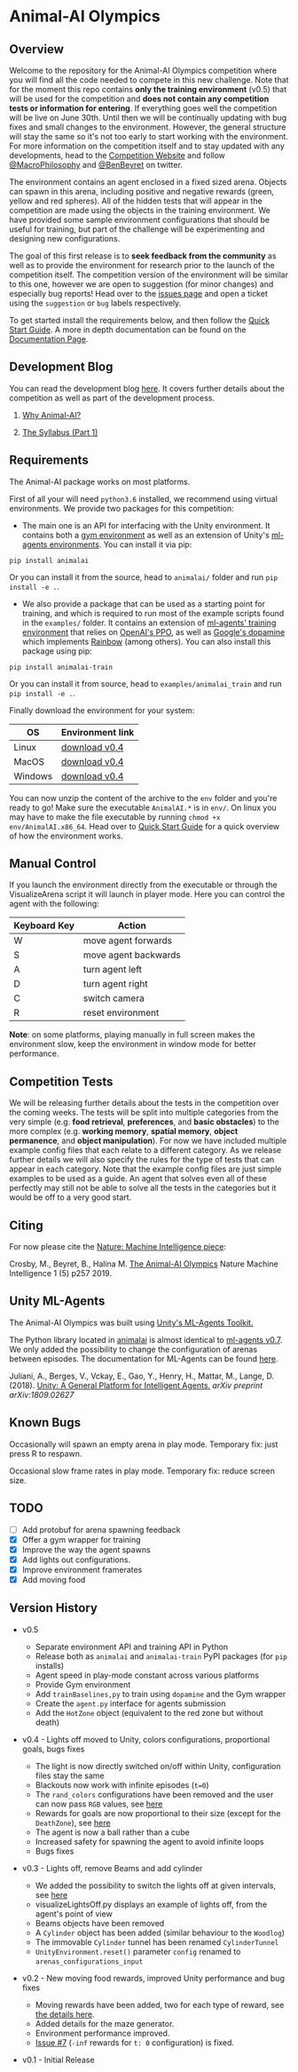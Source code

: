 # Animal-AI Olympics

## Overview

Welcome to the repository for the Animal-AI Olympics competition where you will find all the code needed to compete in 
this new challenge. Note that for the moment this repo contains **only the training environment** (v0.5) that will be 
used for the competition and **does not contain any competition tests or information for entering**. If everything goes 
well the competition will be live on June 30th. Until then we will be continually updating with bug fixes and small 
changes to the environment. However, the general structure will stay the same so it's not too early to start working with 
the environment. For more information on the competition itself and to stay updated with any developments, head to the 
[Competition Website](http://www.animalaiolympics.com/) and follow [@MacroPhilosophy](https://twitter.com/MacroPhilosophy) 
and [@BenBeyret](https://twitter.com/BenBeyret) on twitter.

The environment contains an agent enclosed in a fixed sized arena. Objects can spawn in this arena, including positive 
and negative rewards (green, yellow and red spheres). All of the hidden tests that will appear in the competition are 
made using the objects in the training environment. We have provided some sample environment configurations that should 
be useful for training, but part of the challenge will be experimenting and designing new configurations.

The goal of this first release is to **seek feedback from the community** as well as to provide the environment for 
research prior to the launch of the competition itself. The competition version of the environment will be similar to 
this one, however we are open to suggestion (for minor changes) and especially bug reports! Head over to the 
[issues page](https://github.com/beyretb/AnimalAI-Olympics/issues) and open a ticket using the `suggestion` or `bug` 
labels respectively.

To get started install the requirements below, and then follow the [Quick Start Guide](documentation/quickstart.md). 
A more in depth documentation <!--, including a primer on animal cognition,--> can be found on the 
[Documentation Page](documentation/README.md).

## Development Blog

You can read the development blog [here](https://mdcrosby.com/blog). It covers further details about the competition as 
well as part of the development process.

1. [Why Animal-AI?](https://mdcrosby.com/blog/animalai1.html)

2. [The Syllabus (Part 1)](https://mdcrosby.com/blog/animalai2.html)

## Requirements

The Animal-AI package works on most platforms. 
<!--, for cloud engines check out [this cloud documentation](documentation/cloud.md).-->

First of all your will need `python3.6` installed, we recommend using virtual environments. We provide two packages for 
this competition:

- The main one is an API for interfacing with the Unity environment. It contains both a 
[gym environment](https://github.com/openai/gym) as well as an extension of Unity's 
[ml-agents environments](https://github.com/Unity-Technologies/ml-agents/tree/master/ml-agents-envs). You can install it
 via pip:
```
pip install animalai
```
Or you can install it from the source, head to `animalai/` folder and run `pip install -e .`.

- We also provide a package that can be used as a starting point for training, and which is required to run most of the 
example scripts found in the `examples/` folder. It contains an extension of 
[ml-agents' training environment](https://github.com/Unity-Technologies/ml-agents/tree/master/ml-agents) that relies on 
[OpenAI's PPO](https://openai.com/blog/openai-baselines-ppo/), as well as 
[Google's dopamine](https://github.com/google/dopamine) which implements 
[Rainbow](https://www.aaai.org/ocs/index.php/AAAI/AAAI18/paper/download/17204/16680) (among others). You can also install 
this package using pip:
```
pip install animalai-train
```
Or you can install it from source, head to `examples/animalai_train` and run `pip install -e .`.

Finally download the environment for your system:

| OS | Environment link |
| --- | --- |
| Linux |  [download v0.4](https://www.doc.ic.ac.uk/~bb1010/animalAI/env_linux_v0.4.zip) |
| MacOS |  [download v0.4](https://www.doc.ic.ac.uk/~bb1010/animalAI/env_mac_v0.4.zip) |
| Windows | [download v0.4](https://www.doc.ic.ac.uk/~bb1010/animalAI/env_windows_v0.4.zip)  |

You can now unzip the content of the archive to the `env` folder and you're ready to go! Make sure the executable 
`AnimalAI.*` is in `env/`. On linux you may have to make the file executable by running `chmod +x env/AnimalAI.x86_64`. 
Head over to [Quick Start Guide](documentation/quickstart.md) for a quick overview of how the environment works.

## Manual Control

If you launch the environment directly from the executable or through the VisualizeArena script it will launch in player 
mode. Here you can control the agent with the following:

| Keyboard Key  | Action    |
| --- | --- |
| W   | move agent forwards |
| S   | move agent backwards|
| A   | turn agent left     |
| D   | turn agent right    |
| C   | switch camera       |
| R   | reset environment   |

**Note**: on some platforms, playing manually in full screen makes the environment slow, keep the environment in window 
mode for better performance.

## Competition Tests

We will be releasing further details about the tests in the competition over the coming weeks. The tests will be split 
into multiple categories from the very simple (e.g. **food retrieval**, **preferences**, and **basic obstacles**) to 
the more complex (e.g. **working memory**, **spatial memory**, **object permanence**, and **object manipulation**). For 
now we have included multiple example config files that each relate to a different category. As we release further 
details we will also specify the rules for the type of tests that can appear in each category. Note that the example 
config files are just simple examples to be used as a guide. An agent that solves even all of these perfectly may still 
not be able to solve all the tests in the categories but it would be off to a very good start.

## Citing

For now please cite the [Nature: Machine Intelligence piece](https://rdcu.be/bBCQt): 

Crosby, M., Beyret, B., Halina M. [The Animal-AI Olympics](https://www.nature.com/articles/s42256-019-0050-3) Nature 
Machine Intelligence 1 (5) p257 2019.

## Unity ML-Agents

The Animal-AI Olympics was built using [Unity's ML-Agents Toolkit.](https://github.com/Unity-Technologies/ml-agents)

The Python library located in [animalai](animalai) is almost identical to 
[ml-agents v0.7](https://github.com/Unity-Technologies/ml-agents/tree/master/ml-agents-envs). We only added the 
possibility to change the configuration of arenas between episodes. The documentation for ML-Agents can be found 
[here](https://github.com/Unity-Technologies/ml-agents/blob/master/docs/Python-API.md).

Juliani, A., Berges, V., Vckay, E., Gao, Y., Henry, H., Mattar, M., Lange, D. (2018). [Unity: A General Platform for 
Intelligent Agents.](https://arxiv.org/abs/1809.02627) *arXiv preprint arXiv:1809.02627*

## Known Bugs

Occasionally will spawn an empty arena in play mode. Temporary fix: just press R to respawn.

Occasional slow frame rates in play mode. Temporary fix: reduce screen size. 

## TODO

- [ ] Add protobuf for arena spawning feedback
- [x] Offer a gym wrapper for training
- [x] Improve the way the agent spawns
- [x] Add lights out configurations.
- [x] Improve environment framerates
- [x] Add moving food

## Version History

- v0.5 
    - Separate environment API and training API in Python
    - Release both as `animalai` and `animalai-train` PyPI packages (for `pip` installs)
    - Agent speed in play-mode constant across various platforms
    - Provide Gym environment
    - Add `trainBaselines,py` to train using `dopamine` and the Gym wrapper
    - Create the `agent.py` interface for agents submission
    - Add the `HotZone` object (equivalent to the red zone but without death)

- v0.4 - Lights off moved to Unity, colors configurations, proportional goals, bugs fixes
    - The light is now directly switched on/off within Unity, configuration files stay the same
    - Blackouts now work with infinite episodes (`t=0`)
    - The `rand_colors` configurations have been removed and the user can now pass `RGB` values, see 
    [here](documentation/configFile.md#objects)
    - Rewards for goals are now proportional to their size (except for the `DeathZone`), see 
    [here](documentation/definitionsOfObjects.md#rewards)
    - The agent is now a ball rather than a cube
    - Increased safety for spawning the agent to avoid infinite loops
    - Bugs fixes
    
- v0.3 - Lights off, remove Beams and add cylinder
    - We added the possibility to switch the lights off at given intervals, see 
    [here](documentation/configFile.md#blackouts)
    - visualizeLightsOff.py displays an example of lights off, from the agent's point of view
    - Beams objects have been removed
    - A `Cylinder` object has been added (similar behaviour to the `Woodlog`)
    - The immovable `Cylinder` tunnel has been renamed `CylinderTunnel`
    - `UnityEnvironment.reset()` parameter `config` renamed to `arenas_configurations_input`
    
- v0.2 - New moving food rewards, improved Unity performance and bug fixes 
    - Moving rewards have been added, two for each type of reward, see 
    [the details here](documentation/definitionsOfObjects.md#rewards).
    - Added details for the maze generator.
    - Environment performance improved.
    - [Issue #7](../../issues/7) (`-inf` rewards for `t: 0` configuration) is fixed.

- v0.1 - Initial Release

